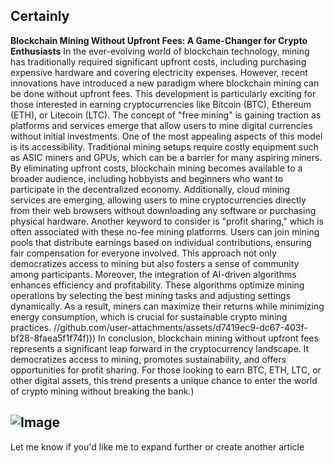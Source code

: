 Certainly
---
**Blockchain Mining Without Upfront Fees: A Game-Changer for Crypto Enthusiasts**
In the ever-evolving world of blockchain technology, mining has traditionally required significant upfront costs, including purchasing expensive hardware and covering electricity expenses. However, recent innovations have introduced a new paradigm where blockchain mining can be done without upfront fees. This development is particularly exciting for those interested in earning cryptocurrencies like Bitcoin (BTC), Ethereum (ETH), or Litecoin (LTC). The concept of "free mining" is gaining traction as platforms and services emerge that allow users to mine digital currencies without initial investments.
One of the most appealing aspects of this model is its accessibility. Traditional mining setups require costly equipment such as ASIC miners and GPUs, which can be a barrier for many aspiring miners. By eliminating upfront costs, blockchain mining becomes available to a broader audience, including hobbyists and beginners who want to participate in the decentralized economy. Additionally, cloud mining services are emerging, allowing users to mine cryptocurrencies directly from their web browsers without downloading any software or purchasing physical hardware.
Another keyword to consider is "profit sharing," which is often associated with these no-fee mining platforms. Users can join mining pools that distribute earnings based on individual contributions, ensuring fair compensation for everyone involved. This approach not only democratizes access to mining but also fosters a sense of community among participants.
Moreover, the integration of AI-driven algorithms enhances efficiency and profitability. These algorithms optimize mining operations by selecting the best mining tasks and adjusting settings dynamically. As a result, miners can maximize their returns while minimizing energy consumption, which is crucial for sustainable crypto mining practices.
 //github.com/user-attachments/assets/d7419ec9-dc67-403f-bf28-8faea5f1f74f)))
In conclusion, blockchain mining without upfront fees represents a significant leap forward in the cryptocurrency landscape. It democratizes access to mining, promotes sustainability, and offers opportunities for profit sharing. For those looking to earn BTC, ETH, LTC, or other digital assets, this trend presents a unique chance to enter the world of crypto mining without breaking the bank.)

![Image](https://github.com/user-attachments/assets/d7419ec9-dc67-403f-bf28-8faea5f1f74f)
--- 
Let me know if you'd like me to expand further or create another article

